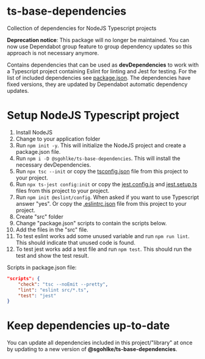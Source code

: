# ts-base-dependencies
Collection of dependencies for NodeJS Typescript projects

**Deprecation notice**:
This package will no longer be maintained. You can now use Dependabot group feature to group dependency updates so this approach is not necessary anymore.

Contains dependencies that can be used as **devDependencies** to work with a Typescript project containing Eslint for linting and Jest for testing. For the list of included dependencies see [package.json](https://github.com/sgohlke/ts-base-dependencies/blob/main/package.json). The dependencies have fixed versions, they are updated by Dependabot automatic dependency updates.

# Setup NodeJS Typescript project

1. Install NodeJS
2. Change to your application folder
3. Run `npm init -y`. This will initialize the NodeJS project and create a package.json file.
4. Run `npm i -D @sgohlke/ts-base-dependencies`. This will install the necessary devDependencies.
5. Run `npx tsc --init` or copy the [tsconfig.json](https://github.com/sgohlke/ts-base-dependencies/blob/main/tsconfig.json) file from this project to your project.
6. Run `npx ts-jest config:init` or copy the [jest.config.js](https://github.com/sgohlke/ts-base-dependencies/blob/main/jest.config.js) and [jest.setup.ts](https://github.com/sgohlke/ts-base-dependencies/blob/main/jest.setup.ts) files from this project to your project.
7. Run `npm init @eslint/config`. When asked if you want to use Typescript answer "yes". Or copy the [.eslintrc.json](https://github.com/sgohlke/ts-base-dependencies/blob/main/.eslintrc.json) file from this project to your project.
8. Create "src" folder
9. Change "package.json" scripts to contain the scripts below.
10. Add the files in the "src" file.
11. To test eslint works add some unused variable and run `npm run lint`. This should indicate that unused code is found.
12. To test jest works add a test file and run `npm test`. This should run the test and show the test result.

Scripts in package.json file:
```json
"scripts": {
    "check": "tsc --noEmit --pretty",
    "lint": "eslint src/*.ts",
    "test": "jest"
}
```

# Keep dependencies up-to-date

You can update all dependencies included in this project/"library" at once by updating to a new version of **@sgohlke/ts-base-dependencies**.
